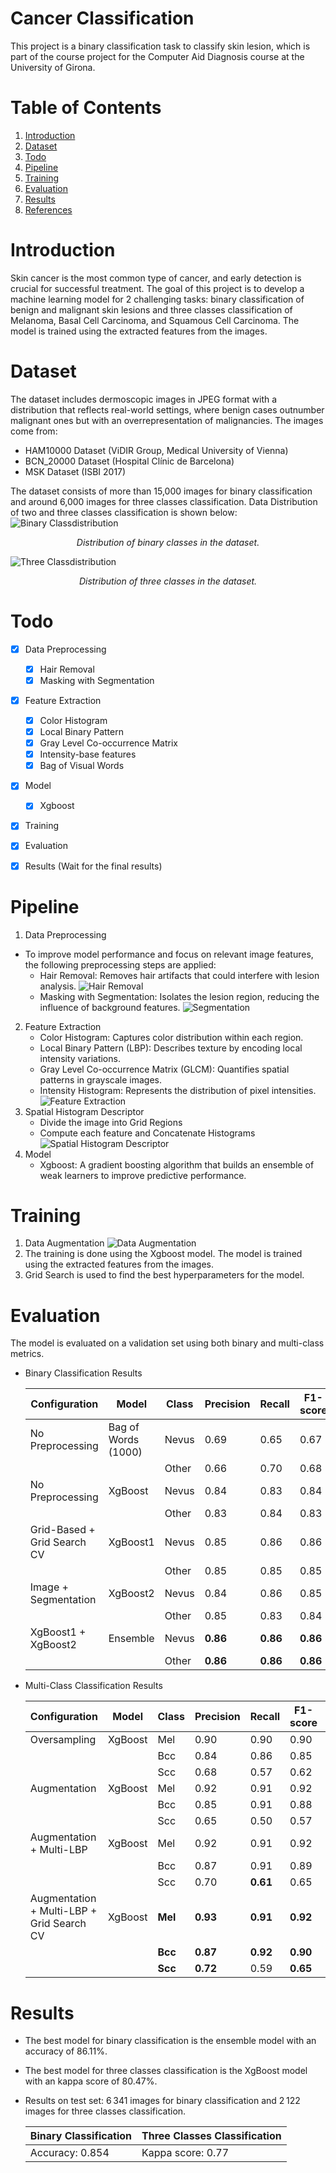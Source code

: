 # Cancer Classification
This project is a binary classification task to classify skin lesion, which is part of the course project for the Computer Aid Diagnosis course at the University of Girona.

# Table of Contents
1. [Introduction](#introduction)
2. [Dataset](#dataset)
3. [Todo](#todo)
4. [Pipeline](#pipeline)
5. [Training](#training)
6. [Evaluation](#evaluation)
7. [Results](#results)
8. [References](#references)

# Introduction
Skin cancer is the most common type of cancer, and early detection is crucial for successful treatment. The goal of this project is to develop a machine learning model for 2 challenging tasks: binary classification of benign and malignant skin lesions and three classes classification of Melanoma, Basal Cell Carcinoma, and Squamous Cell Carcinoma. The model is trained using the extracted features from the images.

# Dataset
The dataset includes dermoscopic images in JPEG format with a distribution that reflects real-world settings, where benign cases outnumber malignant ones but with an overrepresentation of malignancies. The images come from:
- HAM10000 Dataset (ViDIR Group, Medical University of Vienna)
- BCN_20000 Dataset (Hospital Clínic de Barcelona)
- MSK Dataset (ISBI 2017)

The dataset consists of more than 15,000 images for binary classification and around 6,000 images for three classes classification. Data Distribution of two and three classes classification is shown below:
    ![Binary Classdistribution](./images/two_class_distribution.png)
    <p align="center">
        *Distribution of binary classes in the dataset.*
    </p>
    ![Three Classdistribution](./images/three_class_distribution.png)
    <p align="center">
        *Distribution of three classes in the dataset.*
    </p>

# Todo
- [x] Data Preprocessing
    - [x] Hair Removal
    - [x] Masking with Segmentation
- [x] Feature Extraction
    - [x] Color Histogram
    - [x] Local Binary Pattern
    - [x] Gray Level Co-occurrence Matrix
    - [x] Intensity-base features
    - [x] Bag of Visual Words
- [x] Model
    - [x] Xgboost
- [x] Training 
- [x] Evaluation
- [x] Results (Wait for the final results)


# Pipeline
1. Data Preprocessing
- To improve model performance and focus on relevant image features, the following preprocessing steps are applied:
    - Hair Removal: Removes hair artifacts that could interfere with lesion analysis.
    ![Hair Removal](./images/hair_removal.png)
    - Masking with Segmentation: Isolates the lesion region, reducing the influence of background features.
    ![Segmentation](./images/segmentation.png)
2. Feature Extraction
    - Color Histogram: Captures color distribution within each region.
    - Local Binary Pattern (LBP): Describes texture by encoding local intensity variations.
    - Gray Level Co-occurrence Matrix (GLCM): Quantifies spatial patterns in grayscale images.
    - Intensity Histogram: Represents the distribution of pixel intensities.
    ![Feature Extraction](./images/feature_extraction.png)
3. Spatial Histogram Descriptor
    - Divide the image into Grid Regions
    - Compute each feature and Concatenate Histograms
    ![Spatial Histogram Descriptor](./images/grid.png)
4. Model
    - Xgboost: A gradient boosting algorithm that builds an ensemble of weak learners to improve predictive performance.

# Training
1. Data Augmentation
![Data Augmentation](./images/augmentation.png)
2. The training is done using the Xgboost model. The model is trained using the extracted features from the images.
3. Grid Search is used to find the best hyperparameters for the model.

# Evaluation
The model is evaluated on a validation set using both binary and multi-class metrics.
- Binary Classification Results

    | **Configuration**              | **Model**              | **Class** | **Precision** | **Recall** | **F1-score** | **Accuracy** |
    |----------------------------|--------------------|-------|-----------|--------|----------|----------|
    | No Preprocessing           | Bag of Words (1000) | Nevus | 0.69      | 0.65   | 0.67     | 0.6733   |
    |                            |                    | Other | 0.66      | 0.70   | 0.68     |          |
    | No Preprocessing           | XgBoost           | Nevus | 0.84      | 0.83   | 0.84     | 0.8356   |
    |                            |                    | Other | 0.83      | 0.84   | 0.83     |          |
    | Grid-Based + Grid Search CV | XgBoost1         | Nevus | 0.85      | 0.86   | 0.86     | 0.8543   |
    |                            |                    | Other | 0.85      | 0.85   | 0.85     |          |
    | Image + Segmentation       | XgBoost2          | Nevus | 0.84      | 0.86   | 0.85     | 0.8540   |
    |                            |                    | Other | 0.85      | 0.83   | 0.84     |          |
    | XgBoost1 + XgBoost2        | Ensemble          | Nevus | **0.86**      | **0.86**   | **0.86**     | **0.8611**   |
    |                            |                    | Other | **0.86**      | **0.86**   | **0.86**     |          |

- Multi-Class Classification Results

    | **Configuration**                          | **Model**  | **Class** | **Precision** | **Recall** | **F1-score** | **Kappa** |
    |--------------------------------------------|------------|-----------|---------------|------------|--------------|-----------|
    | Oversampling                           | XgBoost | Mel       | 0.90          | 0.90       | 0.90         | 0.7488    |
    |                                            |            | Bcc       | 0.84          | 0.86       | 0.85         |           |
    |                                            |            | Scc       | 0.68          | 0.57       | 0.62         |           |
    | Augmentation                           | XgBoost | Mel       | 0.92          | 0.91       | 0.92         | 0.7815    |
    |                                            |            | Bcc       | 0.85          | 0.91       | 0.88         |           |
    |                                            |            | Scc       | 0.65          | 0.50       | 0.57         |           |
    | Augmentation + Multi-LBP               | XgBoost | Mel       | 0.92          | 0.91       | 0.92         | 0.7979    |
    |                                            |            | Bcc       | 0.87          | 0.91       | 0.89         |           |
    |                                            |            | Scc       | 0.70          | **0.61**       | 0.65         |           |
    | Augmentation + Multi-LBP + Grid Search CV | XgBoost | **Mel**   | **0.93**     | **0.91**   | **0.92**     | **0.8047** |
    |                                            |            | **Bcc**   | **0.87**     | **0.92**   | **0.90**     |           |
    |                                            |            | **Scc**   | **0.72**     | 0.59   | **0.65**     |           |

    
# Results

- The best model for binary classification is the ensemble model with an accuracy of 86.11%.
- The best model for three classes classification is the XgBoost model with an kappa score of 80.47%.
- Results on test set: 6 341 images for binary classification and 2 122 images for three classes classification.

   | Binary Classification | Three Classes Classification |
    |------------------------|-------------------------------|
    | Accuracy: 0.854        | Kappa score: 0.77            |